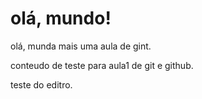 # olá, mundo!
 olá, munda mais uma aula de gint.
   
   conteudo de teste para aula1 de git e github.
   
   teste do editro.
